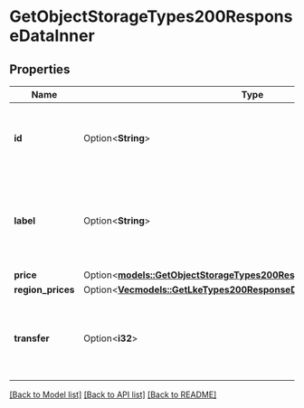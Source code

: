 # GetObjectStorageTypes200ResponseDataInner

## Properties

Name | Type | Description | Notes
------------ | ------------- | ------------- | -------------
**id** | Option<**String**> | __Read-only__ The ID representing the Object Storage type. | [optional][readonly]
**label** | Option<**String**> | __Filterable__, __Read-only__ The Object Storage type label is for display purposes only. | [optional][readonly]
**price** | Option<[**models::GetObjectStorageTypes200ResponseDataInnerPrice**](get_object_storage_types_200_response_data_inner_price.md)> |  | [optional]
**region_prices** | Option<[**Vec<models::GetLkeTypes200ResponseDataInnerRegionPricesInner>**](get_lke_types_200_response_data_inner_region_prices_inner.md)> |  | [optional]
**transfer** | Option<**i32**> | __Filterable__, __Read-only__ The monthly outbound transfer amount, in MB. | [optional][readonly]

[[Back to Model list]](../README.md#documentation-for-models) [[Back to API list]](../README.md#documentation-for-api-endpoints) [[Back to README]](../README.md)


